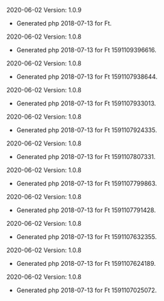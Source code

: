 2020-06-02 Version: 1.0.9
- Generated php 2018-07-13 for Ft.

2020-06-02 Version: 1.0.8
- Generated php 2018-07-13 for Ft 1591109396616.

2020-06-02 Version: 1.0.8
- Generated php 2018-07-13 for Ft 1591107938644.

2020-06-02 Version: 1.0.8
- Generated php 2018-07-13 for Ft 1591107933013.

2020-06-02 Version: 1.0.8
- Generated php 2018-07-13 for Ft 1591107924335.

2020-06-02 Version: 1.0.8
- Generated php 2018-07-13 for Ft 1591107807331.

2020-06-02 Version: 1.0.8
- Generated php 2018-07-13 for Ft 1591107799863.

2020-06-02 Version: 1.0.8
- Generated php 2018-07-13 for Ft 1591107791428.

2020-06-02 Version: 1.0.8
- Generated php 2018-07-13 for Ft 1591107632355.

2020-06-02 Version: 1.0.8
- Generated php 2018-07-13 for Ft 1591107624189.

2020-06-02 Version: 1.0.8
- Generated php 2018-07-13 for Ft 1591107025072.

